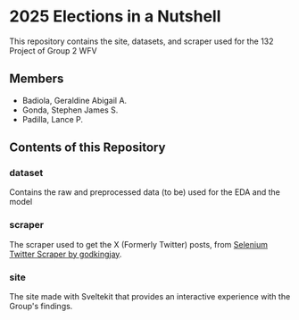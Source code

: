 # 2025 Elections in a Nutshell

This repository contains the site, datasets, and scraper used for the 132 Project of Group 2 WFV

## Members
- Badiola, Geraldine Abigail A.
- Gonda, Stephen James S.
- Padilla, Lance P.

## Contents of this Repository

### dataset

Contains the raw and preprocessed data (to be) used for the EDA and the model

### scraper

The scraper used to get the X (Formerly Twitter) posts, from [Selenium Twitter Scraper by godkingjay](https://github.com/godkingjay/selenium-twitter-scraper).

### site

The site made with Sveltekit that provides an interactive experience with the Group's findings.